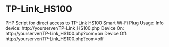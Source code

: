 # TP-Link_HS100
PHP Script for direct access to TP-Link HS100 Smart Wi-Fi Plug 
Usage:
Info device: http://yourserver/TP-Link_HS100.php
Device On: http://yourserver/TP-Link_HS100.php?com=on
Device Off: http://yourserver/TP-Link_HS100.php?com=off

